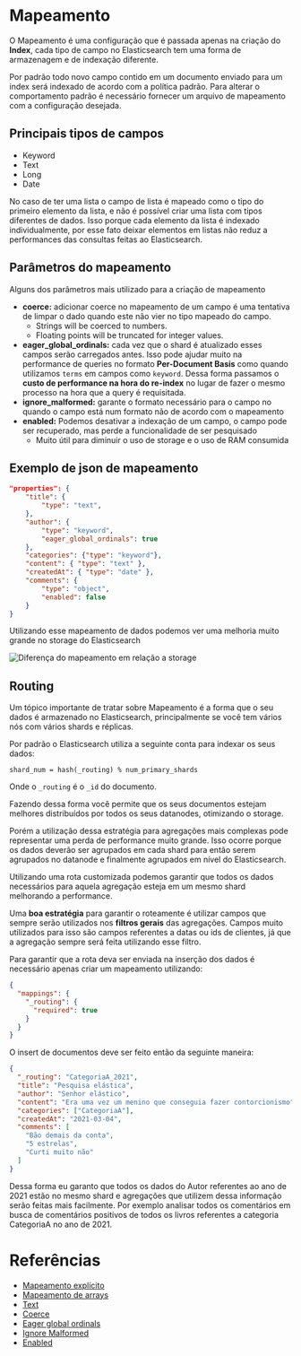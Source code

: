 # Mapeamento

O Mapeamento é uma configuração que é passada apenas na criação do **Index**, cada tipo de campo no Elasticsearch tem uma forma de armazenagem e de indexação diferente.

Por padrão todo novo campo contido em um documento enviado para um index será indexado de acordo com a política padrão. Para alterar o comportamento padrão é necessário fornecer um arquivo de mapeamento com a configuração desejada.

## Principais tipos de campos

- Keyword
- Text
- Long
- Date

No caso de ter uma lista o campo de lista é mapeado como o tipo do primeiro elemento da lista, e não é possível criar uma lista com tipos diferentes de dados. Isso porque cada elemento da lista é indexado individualmente, por esse fato deixar elementos em listas não reduz a performances das consultas feitas ao Elasticsearch.

## Parâmetros do mapeamento

Alguns dos parâmetros mais utilizado para a criação de mapeamento

- **coerce:** adicionar coerce no mapeamento de um campo é uma tentativa de limpar o dado quando este não vier no tipo mapeado do campo.
	-  Strings will be coerced to numbers.
	- Floating points will be truncated for integer values.
- **eager_global_ordinals:** cada vez que o shard é atualizado esses campos serão carregados antes. Isso pode ajudar muito na performance de queries no formato **Per-Document Basis** como quando utilizamos ```terms``` em campos como ```keyword```. Dessa forma passamos o **custo de performance na hora do re-index** no lugar de fazer o mesmo processo na hora que a query é requisitada.
- **ignore_malformed:** garante o formato necessário para o campo no quando o campo está num formato não de acordo com o mapeamento
- **enabled:** Podemos desativar a indexação de um campo, o campo pode ser recuperado, mas perde a funcionalidade de ser pesquisado
  - Muito útil para diminuir o uso de storage e o uso de RAM consumida

## Exemplo de json de mapeamento

```json
"properties": {
    "title": { 
        "type": "text", 
    },  
    "author": {
        "type": "keyword",
        "eager_global_ordinals": true
    },
    "categories": {"type": "keyword"},
    "content": { "type": "text" }, 
    "createdAt": { "type": "date" },     
    "comments": { 
        "type": "object",
        "enabled": false
    }
}
```

Utilizando esse mapeamento de dados podemos ver uma melhoria muito grande no storage do Elasticsearch

![Diferença do mapeamento em relação a storage](storage_diff_mapping.PNG)

## Routing

Um tópico importante de tratar sobre Mapeamento é a forma que o seu dados é armazenado no Elasticsearch, principalmente se você tem vários nós com vários shards e réplicas.

Por padrão o Elasticsearch utiliza a seguinte conta para indexar os seus dados:

`shard_num = hash(_routing) % num_primary_shards`

Onde o `_routing` é o `_id` do documento.

Fazendo dessa forma você permite que os seus documentos estejam melhores distribuídos por todos os seus datanodes, otimizando o storage.

Porém a utilização dessa estratégia para agregações mais complexas pode representar uma perda de performance muito grande. Isso ocorre porque os dados deverão ser agrupados em cada shard para então serem agrupados no datanode e finalmente agrupados em nível do Elasticsearch.

Utilizando uma rota customizada podemos garantir que todos os dados necessários para aquela agregação esteja em um mesmo shard melhorando a performance.

Uma **boa estratégia** para garantir o roteamente é utilizar campos que sempre serão utilizados nos **filtros gerais** das agregações. Campos muito utilizados para isso são campos referentes a datas ou ids de clientes, já que a agregação sempre será feita utilizando esse filtro.

Para garantir que a rota deva ser enviada na inserção dos dados é necessário apenas criar um mapeamento utilizando:

```json
{
  "mappings": {
    "_routing": {
      "required": true 
    }
  }
}
```

O insert de documentos deve ser feito então da seguinte maneira:

```json
{
  "_routing": "CategoriaA_2021",
  "title": "Pesquisa elástica",  
  "author": "Senhor elástico",
  "content": "Era uma vez um menino que conseguia fazer contorcionismo", 
  "categories": ["CategoriaA"],
  "createdAt": "2021-03-04",     
  "comments": [
    "Bão demais da conta",
    "5 estrelas",
    "Curti muito não"
  ]
}
```

Dessa forma eu garanto que todos os dados do Autor referentes ao ano de 2021 estão no mesmo shard e agregações que utilizem dessa informação serão feitas mais facilmente. Por exemplo analisar todos os comentários em busca de comentários positivos de todos os livros referentes a categoria CategoriaA no ano de 2021.

# Referências

- [Mapeamento explícito](https://www.elastic.co/guide/en/elasticsearch/reference/7.11//explicit-mapping.html)
- [Mapeamento de arrays](https://www.elastic.co/guide/en/elasticsearch/reference/7.11//array.html)
- [Text](https://www.elastic.co/guide/en/elasticsearch/reference/7.11//text.html)
- [Coerce](https://www.elastic.co/guide/en/elasticsearch/reference/7.11//coerce.html)
- [Eager global ordinals](https://www.elastic.co/guide/en/elasticsearch/reference/7.11//eager-global-ordinals.html#eager-global-ordinals)
- [Ignore Malformed](https://www.elastic.co/guide/en/elasticsearch/reference/7.11//ignore-malformed.html)
- [Enabled](https://www.elastic.co/guide/en/elasticsearch/reference/7.11//enabled.html)